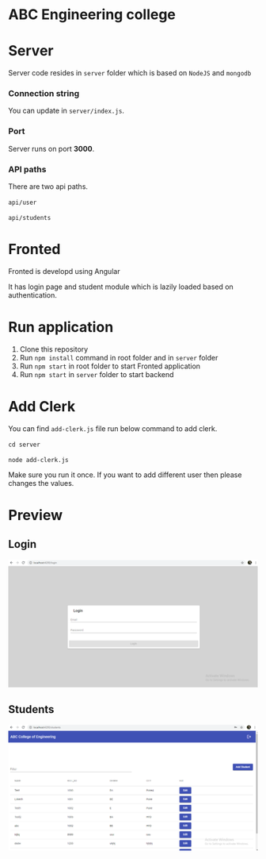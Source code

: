 # ABC Engineering college

# Server

Server code resides in `server` folder which is based on `NodeJS` and `mongodb`

### Connection string
You can update in `server/index.js`.

### Port
Server runs on port **3000**. 

### API paths
There are two api paths.

`api/user`

`api/students`

# Fronted

Fronted is developd using Angular

It has login page and student module which is lazily loaded based on authentication.



# Run application

1. Clone this repository 
2. Run `npm install` command in root folder and in `server` folder
3. Run `npm start` in root folder to start Fronted application
4. Run `npm start` in `server` folder to start backend 


# Add Clerk

You can find `add-clerk.js` file run below command to add clerk.

  `cd server`

  `node add-clerk.js`


 Make sure you run it once. If you want to add different user then please changes the values.


 # Preview

  ## Login

  <img src="login.png">

  ## Students

  <img src="students.png">

